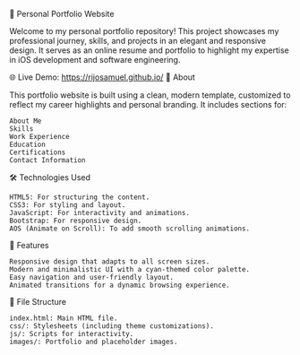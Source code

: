 💼 Personal Portfolio Website

Welcome to my personal portfolio repository! This project showcases my professional journey, skills, and projects in an elegant and responsive design. It serves as an online resume and portfolio to highlight my expertise in iOS development and software engineering.

🌐 Live Demo: https://rijosamuel.github.io/
📖 About

This portfolio website is built using a clean, modern template, customized to reflect my career highlights and personal branding. It includes sections for:

    About Me
    Skills
    Work Experience
    Education
    Certifications
    Contact Information

🛠️ Technologies Used

    HTML5: For structuring the content.
    CSS3: For styling and layout.
    JavaScript: For interactivity and animations.
    Bootstrap: For responsive design.
    AOS (Animate on Scroll): To add smooth scrolling animations.

🚀 Features

    Responsive design that adapts to all screen sizes.
    Modern and minimalistic UI with a cyan-themed color palette.
    Easy navigation and user-friendly layout.
    Animated transitions for a dynamic browsing experience.

📂 File Structure

    index.html: Main HTML file.
    css/: Stylesheets (including theme customizations).
    js/: Scripts for interactivity.
    images/: Portfolio and placeholder images.
